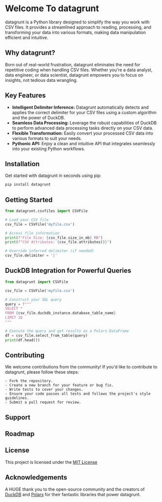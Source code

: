 # Welcome To datagrunt

datagrunt is a Python library designed to simplify the way you work with CSV files. It provides a streamlined approach to reading, processing, and transforming your data into various formats, making data manipulation efficient and intuitive.

## Why datagrunt?

Born out of real-world frustration, datagrunt eliminates the need for repetitive coding when handling CSV files. Whether you're a data analyst, data engineer, or data scientist, datagrunt empowers you to focus on insights, not tedious data wrangling.

## Key Features

- **Intelligent Delimiter Inference:**  Datagrunt automatically detects and applies the correct delimiter for your CSV files using a custom algorithm and the power of DuckDB.
- **Seamless Data Processing:** Leverage the robust capabilities of DuckDB to perform advanced data processing tasks directly on your CSV data.
- **Flexible Transformation:** Easily convert your processed CSV data into various formats to suit your needs.
- **Pythonic API:** Enjoy a clean and intuitive API that integrates seamlessly into your existing Python workflows.

## Installation

Get started with datagrunt in seconds using pip:

```bash
pip install datagrunt
```

## Getting Started

```python
from datagrunt.csvfiles import CSVFile

# Load your CSV file
csv_file = CSVFile('myfile.csv')

# Access file information
print(f"File Size: {csv_file.size_in_mb} MB") 
print(f"CSV Attributes: {csv_file.attributes()}")

# Override inferred delimiter (if needed)
csv_file.delimiter = '|' 

```

##  DuckDB Integration for Powerful Queries
```python
from datagrunt import CSVFile

csv_file = CSVFile('myfile.csv')

# Construct your SQL query
query = f"""
SELECT * 
FROM {csv_file.duckdb_instance.database_table_name} 
LIMIT 10
"""

# Execute the query and get results as a Polars DataFrame
df = csv_file.select_from_table(query)
print(df.head())
```

## Contributing
We welcome contributions from the community! If you'd like to contribute to datagrunt, please follow these steps:

    - Fork the repository.
    - Create a new branch for your feature or bug fix.
    - Write tests to cover your changes.
    - Ensure your code passes all tests and follows the project's style guidelines.
    - Submit a pull request for review.

## Support

## Roadmap

## License
This project is licensed under the [MIT License](https://opensource.org/license/mit)

## Acknowledgements
A HUGE thank you to the open-source community and the creators of [DuckDB](https://duckdb.org) and [Polars](https://pola.rs) for their fantastic libraries that power datagrunt.